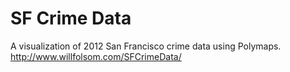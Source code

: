 # SF Crime Data
A visualization of 2012 San Francisco crime data using Polymaps.
http://www.willfolsom.com/SFCrimeData/
